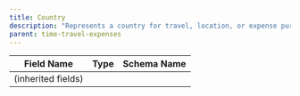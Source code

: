 ```yaml
---
title: Country
description: "Represents a country for travel, location, or expense purposes."
parent: time-travel-expenses
---
```


| Field Name | Type | Schema Name |
|------------|------|-------------|
| (inherited fields) | | |
